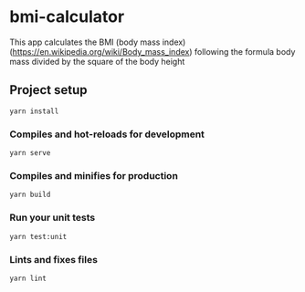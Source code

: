 # bmi-calculator

This app calculates the BMI (body mass index) (https://en.wikipedia.org/wiki/Body_mass_index) following the formula body mass divided by the square of the body height

## Project setup
```
yarn install
```

### Compiles and hot-reloads for development
```
yarn serve
```

### Compiles and minifies for production
```
yarn build
```

### Run your unit tests
```
yarn test:unit
```

### Lints and fixes files
```
yarn lint
```

